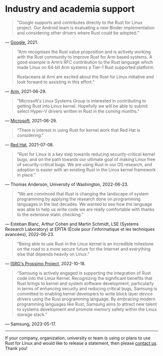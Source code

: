 # Industry and academia support

> “Google supports and contributes directly to the Rust for Linux project. Our Android team is evaluating a new Binder implementation and considering other drivers where Rust could be adopted.”

— [Google](https://lore.kernel.org/lkml/20210704202756.29107-1-ojeda@kernel.org/), 2021.


> “Arm recognises the Rust value proposition and is actively working with the Rust community to improve Rust for Arm based systems.
A good example is Arm’s RFC contribution to the Rust language which made Linux on 64-bit Arm systems a Tier-1 Rust supported platform.
>
> Rustaceans at Arm are excited about the Rust for Linux initiative and look forward to assisting in this effort.”

— [Arm](https://lore.kernel.org/lkml/20210704202756.29107-1-ojeda@kernel.org/), 2021-06-29.


> “Microsoft's Linux Systems Group is interested in contributing to getting Rust into Linux kernel. Hopefully we will be able to submit select Hyper-V drivers written in Rust in the coming months.”

— [Microsoft](https://lore.kernel.org/lkml/20210704202756.29107-1-ojeda@kernel.org/), 2021-06-29.


> “There is interest in using Rust for kernel work that Red Hat is considering.”

— [Red Hat](https://lore.kernel.org/lkml/20211206140313.5653-1-ojeda@kernel.org/), 2021-07-08.


> “Rust for Linux is a key step towards reducing security-critical kernel bugs, and on the path towards our ultimate goal of making Linux free of security-critical bugs. We are using Rust in our OS research, and adoption is easier with an existing Rust in the Linux kernel framework in place.”

— Thomas Anderson, University of Washington, 2022-06-23.


> “We are convinced that Rust is changing the landscape of system programming by applying the research done on programming languages in the last decades. We wanted to see how the language was able to help us write code we are really comfortable with thanks to the extensive static checking.”

— Esteban Blanc, Arthur Cohen and Martin Schmidt, LSE (Systems Research Laboratory) at EPITA (École pour l'informatique et les techniques avancées), 2022-06-23.


> “Being able to use Rust in the Linux kernel is an incredible milestone on the road to a more secure future for the Internet and everything else that depends heavily on Linux.”

— [ISRG's Prossimo Project](https://www.memorysafety.org/blog/rust-in-linux-just-the-beginning/), 2022-10-18.


> “Samsung is actively engaged in supporting the integration of Rust code into the Linux Kernel. Recognizing the significant benefits that Rust brings to kernel and system software development, particularly in terms of enhancing security and reducing critical bugs, Samsung is committed to enabling kernel developers to write block layer device drivers using the Rust programming language. By embracing modern programming languages like Rust, Samsung aims to attract new talent to systems development and promote memory safety within the Linux storage stack.”

— Samsung, 2023-05-17.

---

If your company, organization, university or team is using or plans to use Rust for Linux and would like to release a statement, then please [contact us](Contact.md). Thank you!
